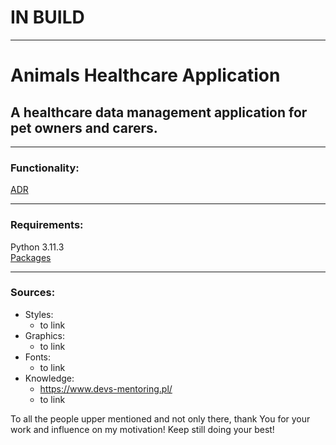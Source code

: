 # IN BUILD

---
# Animals Healthcare Application


## A healthcare data management application for pet owners and carers.

---
### Functionality:
[ADR](doc/01_ADR_Functionality.md)

---
### Requirements:
Python 3.11.3\
[Packages](AHC_app/requirements.txt)

---
### Sources:

* Styles:
  * to link
* Graphics:
  * to link
* Fonts:
  * to link
* Knowledge:
  * https://www.devs-mentoring.pl/
  * to link

To all the people upper mentioned and not only there, thank You for your work and influence on my motivation! Keep still doing your best!
